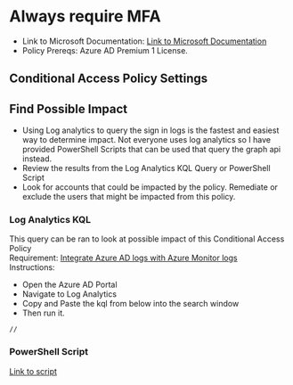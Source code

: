 # Always require MFA
* Link to Microsoft Documentation: [Link to Microsoft Documentation]()
* Policy Prereqs: Azure AD Premium 1 License.

## Conditional Access Policy Settings

## Find Possible Impact
* Using Log analytics to query the sign in logs is the fastest and easiest way to determine impact.  Not everyone uses log analytics so I have provided PowerShell Scripts that can be used that query the graph api instead.
* Review the results from the Log Analytics KQL Query or PowerShell Script
* Look for accounts that could be impacted by the policy. Remediate or exclude the users that might be impacted from this policy.

### Log Analytics KQL
This query can be ran to look at possible impact of this Conditional Access Policy  
Requirement: [Integrate Azure AD logs with Azure Monitor logs](https://learn.microsoft.com/en-us/azure/active-directory/reports-monitoring/howto-integrate-activity-logs-with-log-analytics)  
Instructions:
 * Open the Azure AD Portal
 * Navigate to Log Analytics
 * Copy and Paste the kql from below into the search window
 * Then run it.
```
//

```

### PowerShell Script
[Link to script]()

